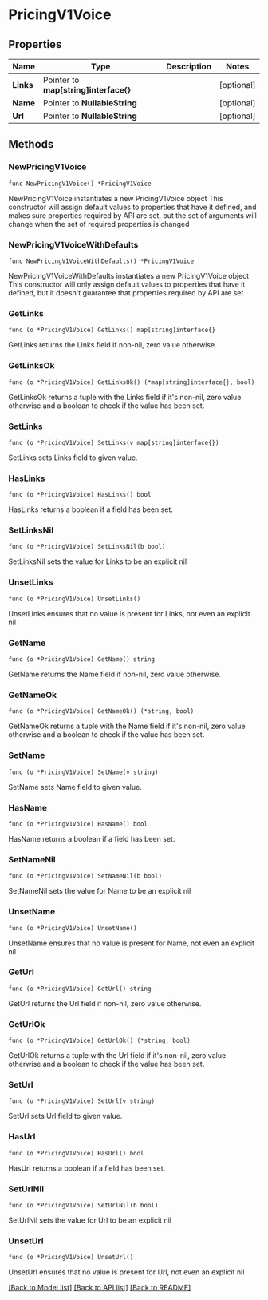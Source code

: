 # PricingV1Voice

## Properties

Name | Type | Description | Notes
------------ | ------------- | ------------- | -------------
**Links** | Pointer to **map[string]interface{}** |  | [optional] 
**Name** | Pointer to **NullableString** |  | [optional] 
**Url** | Pointer to **NullableString** |  | [optional] 

## Methods

### NewPricingV1Voice

`func NewPricingV1Voice() *PricingV1Voice`

NewPricingV1Voice instantiates a new PricingV1Voice object
This constructor will assign default values to properties that have it defined,
and makes sure properties required by API are set, but the set of arguments
will change when the set of required properties is changed

### NewPricingV1VoiceWithDefaults

`func NewPricingV1VoiceWithDefaults() *PricingV1Voice`

NewPricingV1VoiceWithDefaults instantiates a new PricingV1Voice object
This constructor will only assign default values to properties that have it defined,
but it doesn't guarantee that properties required by API are set

### GetLinks

`func (o *PricingV1Voice) GetLinks() map[string]interface{}`

GetLinks returns the Links field if non-nil, zero value otherwise.

### GetLinksOk

`func (o *PricingV1Voice) GetLinksOk() (*map[string]interface{}, bool)`

GetLinksOk returns a tuple with the Links field if it's non-nil, zero value otherwise
and a boolean to check if the value has been set.

### SetLinks

`func (o *PricingV1Voice) SetLinks(v map[string]interface{})`

SetLinks sets Links field to given value.

### HasLinks

`func (o *PricingV1Voice) HasLinks() bool`

HasLinks returns a boolean if a field has been set.

### SetLinksNil

`func (o *PricingV1Voice) SetLinksNil(b bool)`

 SetLinksNil sets the value for Links to be an explicit nil

### UnsetLinks
`func (o *PricingV1Voice) UnsetLinks()`

UnsetLinks ensures that no value is present for Links, not even an explicit nil
### GetName

`func (o *PricingV1Voice) GetName() string`

GetName returns the Name field if non-nil, zero value otherwise.

### GetNameOk

`func (o *PricingV1Voice) GetNameOk() (*string, bool)`

GetNameOk returns a tuple with the Name field if it's non-nil, zero value otherwise
and a boolean to check if the value has been set.

### SetName

`func (o *PricingV1Voice) SetName(v string)`

SetName sets Name field to given value.

### HasName

`func (o *PricingV1Voice) HasName() bool`

HasName returns a boolean if a field has been set.

### SetNameNil

`func (o *PricingV1Voice) SetNameNil(b bool)`

 SetNameNil sets the value for Name to be an explicit nil

### UnsetName
`func (o *PricingV1Voice) UnsetName()`

UnsetName ensures that no value is present for Name, not even an explicit nil
### GetUrl

`func (o *PricingV1Voice) GetUrl() string`

GetUrl returns the Url field if non-nil, zero value otherwise.

### GetUrlOk

`func (o *PricingV1Voice) GetUrlOk() (*string, bool)`

GetUrlOk returns a tuple with the Url field if it's non-nil, zero value otherwise
and a boolean to check if the value has been set.

### SetUrl

`func (o *PricingV1Voice) SetUrl(v string)`

SetUrl sets Url field to given value.

### HasUrl

`func (o *PricingV1Voice) HasUrl() bool`

HasUrl returns a boolean if a field has been set.

### SetUrlNil

`func (o *PricingV1Voice) SetUrlNil(b bool)`

 SetUrlNil sets the value for Url to be an explicit nil

### UnsetUrl
`func (o *PricingV1Voice) UnsetUrl()`

UnsetUrl ensures that no value is present for Url, not even an explicit nil

[[Back to Model list]](../README.md#documentation-for-models) [[Back to API list]](../README.md#documentation-for-api-endpoints) [[Back to README]](../README.md)



